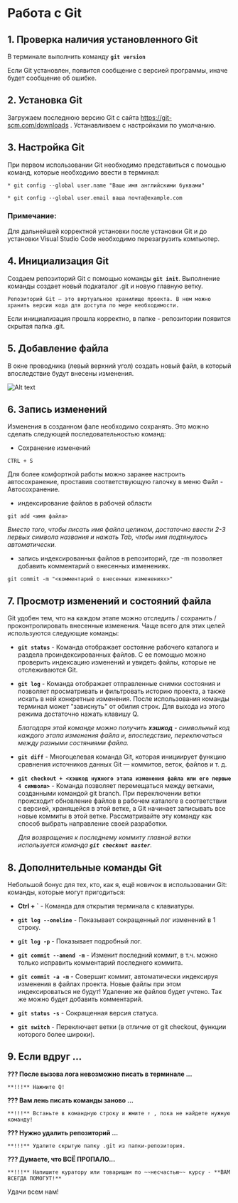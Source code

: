 # Работа с Git

## 1. Проверка наличия установленного Git

В терминале выполнить команду **`git version`**

Если Git установлен, появится сообщение с версией программы, иначе будет сообщение об ошибке.

## 2. Установка Git

Загружаем последнюю версию Git с сайта https://git-scm.com/downloads
. Устанавливаем с настройками по умолчанию.

## 3. Настройка Git

При первом использовании Git необходимо представиться с помощью команд, которые необходимо ввести в терминал:
```
* git config --global user.name "Ваше имя английскими буквами"

* git config --global user.email ваша почта@example.com
```
### Примечание:

Для дальнейшей корректной установки после установки Git и до установки Visual Studio Code необходимо перезагрузить компьютер.

## 4. Инициализация Git

Создаем репозиторий Git с помощью команды **`git init`**. Выполнение команды создает новый подкаталог .git и новую главную ветку.

```
Репозиторий Git — это виртуальное хранилище проекта. В нем можно хранить версии кода для доступа по мере необходимости.
```
Если инициализация прошла корректно, в папке - репозитории появится скрытая папка .git. 

## 5. Добавление файла

В окне проводника (левый верхний угол) создать новый файл, в который впоследствие будут внесены изменения.

![Alt text](../../../../../C:/Users/User/Desktop/GIT%20EDUCATION/%D0%94%D0%97%201-1.jpg)


## 6. Запись изменений

Изменения в созданном фале необходимо сохранять. Это можно сделать следующей последовательностью команд:

* Сохранение изменений
```
CTRL + S
```
Для более комфортной работы можно заранее настроить автосохранение, проставив соответствующую галочку в меню Файл - Автосохранение. 

* индексирование файлов в рабочей области
```
git add <имя файла>
```

*Вместо того, чтобы писать имя файла целиком, достаточно ввести 2-3 первых символа названия и нажать Tab, чтобы имя подтянулось автоматически.*


* запись индексированных файлов в репозиторий, где -m позволяет добавить комментарий о внесенных изменениях.
```
git commit -m "<комментарий о внесенных изменениях>"
```

## 7. Просмотр изменений и состояний файла

Git удобен тем, что на каждом этапе можно отследить / сохранить / проконтролировать внесенные изменения. Чаще всего для этих целей используются следующие команды:

* **`git status`** - Команда отображает состояние рабочего каталога и раздела проиндексированных файлов. С ее помощью можно проверить индексацию изменений и увидеть файлы, которые не отслеживаются Git. 

* **`git log`** - Команда отображает отправленные снимки состояния и позволяет просматривать и фильтровать историю проекта, а также искать в ней конкретные изменения. После использования команды терминал может "зависнуть" от обилия строк. Для выхода из этого режима достаточно нажать клавишу Q.

    *Благодаря этой команде можно получить **хэшкод** - символьный код каждого этапа изменения файла и, впоследствие, переключаться между разными состяниями файла.*

* **`git diff`** - Многоцелевая команда Git, которая инициирует функцию сравнения источников данных Git — коммитов, веток, файлов и т. д.

* **`git checkout + <хэшкод нужного этапа изменения файла или его первые 4 символа>`** - Команда позволяет перемещаться между ветками, созданными командой git branch. При переключении ветки происходит обновление файлов в рабочем каталоге в соответствии с версией, хранящейся в этой ветке, а Git начинает записывать все новые коммиты в этой ветке. Рассматривайте эту команду как способ выбрать направление своей разработки.

    *Для возвращения к последнему коммиту главной ветки используется команда **`git checkout master`**.*

## 8. Дополнительные команды Git

Небольшой бонус для тех, кто, как я, ещё новичок в использовании Git: команды, которые могут пригодиться:

* **Ctrl + `**  - Команда для открытия терминала с клавиатуры.

* **`git log --oneline`** - Показывает сокращенный лог изменений в 1 строку.

* **`git log -p`** - Показывает подробный лог.

* **`git commit --amend -m`** - Изменит последний коммит, в т.ч. можно только исправить комментарий последнего коммита.

* **`git commit -a -m`** - Cовершит коммит, автоматически индексируя изменения в файлах проекта. Новые файлы при этом индексироваться не будут! Удаление же файлов будет учтено. Так же можно будет добавить комментарий.

* **`git status -s`** - Сокращенная версия статуса.

* **`git switch`** - Переключает ветки (в отличие от git checkout, функции которого более широки).


## 9. Если вдруг ...

**??? После вызова лога невозможно писать в терминале ...**

    **!!!** Нажмите Q!

**??? Вам лень писать команды заново ...**

    **!!!** Встаньте в командную строку и жмите ↑ , пока не найдете нужную команду!

**??? Нужно удалить репозиторий ...**

    **!!!** Удалите скрытую папку .git из папки-репозитория.

**??? Думаете, что ВСЁ ПРОПАЛО...**

    **!!!** Напишите куратору или товарищам по ~~несчастью~~ курсу - **ВАМ ВСЕГДА ПОМОГУТ!**

Удачи всем нам!